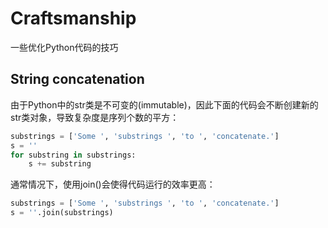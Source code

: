 # Craftsmanship

一些优化Python代码的技巧

## String concatenation

由于Python中的str类是不可变的(immutable)，因此下面的代码会不断创建新的str类对象，导致复杂度是序列个数的平方：

```python title="inefficient.py" linenums="1"
substrings = ['Some ', 'substrings ', 'to ', 'concatenate.']
s = ''
for substring in substrings:
    s += substring
```

通常情况下，使用join()会使得代码运行的效率更高：

```python title="efficient.py" linenums="1"
substrings = ['Some ', 'substrings ', 'to ', 'concatenate.']
s = ''.join(substrings)
```

